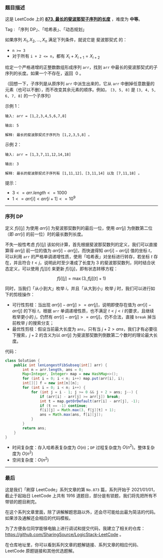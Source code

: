 ### 题目描述

这是 LeetCode 上的 **[873. 最长的斐波那契子序列的长度](https://leetcode.cn/problems/length-of-longest-fibonacci-subsequence/solution/by-ac_oier-beo2/)** ，难度为 **中等**。

Tag : 「序列 DP」、「哈希表」、「动态规划」



如果序列 $X_1, X_2, ..., X_n$ 满足下列条件，就说它是 斐波那契式 的：

* `n >= 3`
* 对于所有 `i + 2 <= n`，都有 $X_i + X_{i+1} = X_{i+2}$

给定一个严格递增的正整数数组形成序列 `arr`，找到 `arr` 中最长的斐波那契式的子序列的长度。如果一个不存在，返回  $0$ 。

（回想一下，子序列是从原序列 `arr` 中派生出来的，它从 `arr` 中删掉任意数量的元素（也可以不删），而不改变其余元素的顺序。例如， `[3, 5, 8]` 是 `[3, 4, 5, 6, 7, 8]` 的一个子序列）

示例 1：
```
输入: arr = [1,2,3,4,5,6,7,8]

输出: 5

解释: 最长的斐波那契式子序列为 [1,2,3,5,8] 。
```
示例 2：
```
输入: arr = [1,3,7,11,12,14,18]

输出: 3

解释: 最长的斐波那契式子序列有 [1,11,12]、[3,11,14] 以及 [7,11,18] 。
```

提示：
* $3 <= arr.length <= 1000$
* $1 <= arr[i] < arr[i + 1] <= 10^9$

---

### 序列 DP

定义 $f[i][j]$ 为使用 $arr[i]$ 为斐波那契数列的最后一位，使用 $arr[j]$ 为倒数第二位（即 $arr[i]$ 的前一位）时的最长数列长度。

不失一般性考虑 $f[i][j]$ 该如何计算，首先根据斐波那契数列的定义，我们可以直接算得 $arr[j]$ 前一位的值为 $arr[i] - arr[j]$，而快速得知 $arr[i] - arr[j]$ 值的坐标 $t$，可以利用 `arr` 的严格单调递增性质，使用「哈希表」对坐标进行转存，若坐标 $t$ 存在，并且符合 $t < j$，说明此时至少凑成了长度为 $3$ 的斐波那契数列，同时结合状态定义，可以使用 $f[j][t]$ 来更新 $f[i][j]$，即有状态转移方程：

$$
f[i][j] = \max(3, f[j][t] + 1)
$$

同时，当我们「从小到大」枚举 $i$，并且「从大到小」枚举 $j$ 时，我们可以进行如下的剪枝操作：

* 可行性剪枝：当出现 $arr[i] - arr[j] >= arr[j]$，说明即使存在值为 $arr[i] - arr[j]$ 的下标 $t$，根据 `arr` 单调递增性质，也不满足 $t < j < i$ 的要求，且继续枚举更小的 $j$，仍然有 $arr[i] - arr[j] >= arr[j]$，仍不合法，直接 `break` 掉当前枚举 $j$ 的搜索分支；
* 最优性剪枝：假设当前最大长度为 `ans`，只有当 $j + 2 > ans$，我们才有必要往下搜索，$j + 2$ 的含义为以 $arr[j]$ 为斐波那契数列倒数第二个数时的理论最大长度。

代码：
```Java
class Solution {
    public int lenLongestFibSubseq(int[] arr) {
        int n = arr.length, ans = 0;
        Map<Integer, Integer> map = new HashMap<>();
        for (int i = 0; i < n; i++) map.put(arr[i], i);
        int[][] f = new int[n][n];
        for (int i = 0; i < n; i++) {
            for (int j = i - 1; j >= 0 && j + 2 > ans; j--) {
                if (arr[i] - arr[j] >= arr[j]) break;
                int t = map.getOrDefault(arr[i] - arr[j], -1);
                if (t == -1) continue;
                f[i][j] = Math.max(3, f[j][t] + 1);
                ans = Math.max(ans, f[i][j]);
            }
        }
        return ans;
    }
}
```
* 时间复杂度：存入哈希表复杂度为 $O(n)$；`DP` 过程复杂度为 $O(n^2)$。整体复杂度为 $O(n^2)$
* 空间复杂度：$O(n^2)$

---

### 最后

这是我们「刷穿 LeetCode」系列文章的第 `No.873` 篇，系列开始于 2021/01/01，截止于起始日 LeetCode 上共有 1916 道题目，部分是有锁题，我们将先把所有不带锁的题目刷完。

在这个系列文章里面，除了讲解解题思路以外，还会尽可能给出最为简洁的代码。如果涉及通解还会相应的代码模板。

为了方便各位同学能够电脑上进行调试和提交代码，我建立了相关的仓库：https://github.com/SharingSource/LogicStack-LeetCode 。

在仓库地址里，你可以看到系列文章的题解链接、系列文章的相应代码、LeetCode 原题链接和其他优选题解。

